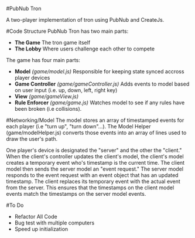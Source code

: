 #PubNub Tron

A two-player implementation of tron using PubNub and CreateJs.

#Code Structure
PubNub Tron has two main parts:

- <strong>The Game</strong> The tron game itself
- <strong>The Lobby</strong> Where users challenge each other to compete

The game has four main parts:

- <strong>Model</strong> <em>(game/model.js)</em> Responsible for keeping state synced accross player devices
- <strong>Game Controller</strong> <em>(game/gameController.js)</em> Adds events to model based on user input (i.e. up, down, left, right key)
- <strong>View</strong> <em>(game/gameView.js)</em>
- <strong>Rule Enforcer</strong> <em>(game/game.js)</em> Watches model to see if any rules have been broken (i.e collisions).

#Networking/Model
The model stores an array of timestamped events for each player (i.e "turn up", "turn down"...). The Model Helper (game/modelHelper.js) converts those events into an array of lines used to draw the user's path.

One player's device is designated the "server" and the other the "client." When the client's controller updates the client's model, the client's model creates a temporary event who's timestamp is the current time. The client model then sends the server model an "event request." The server model responds to the event request with an event object that has an updated timestamp. The client replaces its temporary event with the actual event from the server. This ensures that the timestamps on the client model events match the timestamps on the server model events.

#To Do
- Refactor All Code
- Bug test with multiple computers
- Speed up initialization